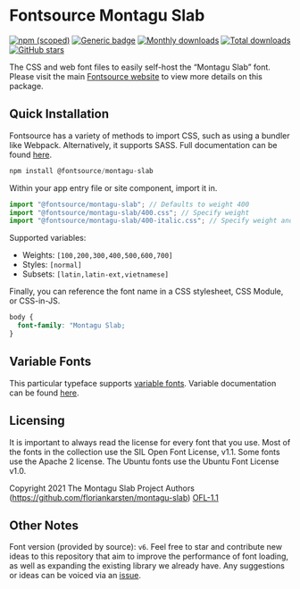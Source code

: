 # Fontsource Montagu Slab

[![npm (scoped)](https://img.shields.io/npm/v/@fontsource/montagu-slab?color=brightgreen)](https://www.npmjs.com/package/@fontsource/montagu-slab) [![Generic badge](https://img.shields.io/badge/fontsource-passing-brightgreen)](https://github.com/fontsource/fontsource) [![Monthly downloads](https://badgen.net/npm/dm/@fontsource/montagu-slab)](https://github.com/fontsource/fontsource) [![Total downloads](https://badgen.net/npm/dt/@fontsource/montagu-slab)](https://github.com/fontsource/fontsource) [![GitHub stars](https://img.shields.io/github/stars/fontsource/fontsource.svg?style=social&label=Star)](https://github.com/fontsource/fontsource/stargazers)

The CSS and web font files to easily self-host the “Montagu Slab” font. Please visit the main [Fontsource website](https://fontsource.org/fonts/montagu-slab) to view more details on this package.

## Quick Installation

Fontsource has a variety of methods to import CSS, such as using a bundler like Webpack. Alternatively, it supports SASS. Full documentation can be found [here](https://fontsource.org/docs/introduction).

```javascript
npm install @fontsource/montagu-slab
```

Within your app entry file or site component, import it in.

```javascript
import "@fontsource/montagu-slab"; // Defaults to weight 400
import "@fontsource/montagu-slab/400.css"; // Specify weight
import "@fontsource/montagu-slab/400-italic.css"; // Specify weight and style

```

Supported variables:
- Weights: `[100,200,300,400,500,600,700]`
- Styles: `[normal]`
- Subsets: `[latin,latin-ext,vietnamese]`

Finally, you can reference the font name in a CSS stylesheet, CSS Module, or CSS-in-JS.

```css
body {
  font-family: "Montagu Slab;
}
```

## Variable Fonts

This particular typeface supports [variable fonts](https://developer.mozilla.org/en-US/docs/Web/CSS/CSS_Fonts/Variable_Fonts_Guide).
Variable documentation can be found [here](https://fontsource.org/docs/variable-fonts).

## Licensing
It is important to always read the license for every font that you use.
Most of the fonts in the collection use the SIL Open Font License, v1.1. Some fonts use the Apache 2 license. The Ubuntu fonts use the Ubuntu Font License v1.0.

Copyright 2021 The Montagu Slab Project Authors (https://github.com/floriankarsten/montagu-slab)
[OFL-1.1](http://scripts.sil.org/OFL)

## Other Notes
Font version (provided by source): `v6`.
Feel free to star and contribute new ideas to this repository that aim to improve the performance of font loading, as well as expanding the existing library we already have. Any suggestions or ideas can be voiced via an [issue](https://github.com/fontsource/fontsource/issues).